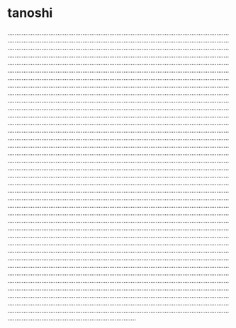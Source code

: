 # tanoshi

................................................................................................................................................................................................................................................................................................................................................................................................................................................................................................................................................................................................................................................................................................................................................................................................................................................................................................................................................................................................................................................................................................................................................................................................................................................................................................................................................................................................................................................................................................................................................................................................................................................................................................................................................................................................................................................................................................................................................................................................................................................................................................................................................................................................................................................................................................................................................................................................................................................................................................................................................................................................................................................................................................................................................................................................................................................................................................................................................................................................................................................................................................................................................................................................................................................................................................................................................................................................................................................................................................................................................................................................................................................................................................................................................................................................................................................................................................................................................................................................................................................................................................................................................................................................................................................................................................................................................................................................................................................................................................................................................................................................................................................................................................................................................................................................................................................................................................................................................................................